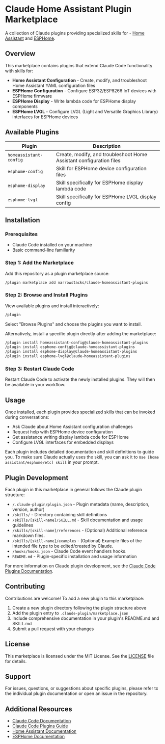 # Claude Home Assistant Plugin Marketplace

A collection of Claude plugins providing specialized skills for - [Home Assistant](https://www.home-assistant.io/)
and [ESPHome](https://esphome.io/).

## Overview

This marketplace contains plugins that extend Claude Code functionality with skills for:

- **Home Assistant Configuration** - Create, modify, and troubleshoot Home Assistant YAML configuration files
- **ESPHome Configuration** - Configure ESP32/ESP8266 IoT devices with ESPHome firmware
- **ESPHome Display** - Write lambda code for ESPHome display components
- **ESPHome LVGL** - Configure LVGL (Light and Versatile Graphics Library) interfaces for ESPHome devices

## Available Plugins

| Plugin                 | Description                                                         |
| ---------------------- | ------------------------------------------------------------------- |
| `homeassistant-config` | Create, modify, and troubleshoot Home Assistant configuration files |
| `esphome-config`       | Skill for ESPHome device configuration files                        |
| `esphome-display`      | Skill specifically for ESPHome display lambda code                  |
| `esphome-lvgl`         | Skill specifically for ESPHome LVGL display config                  |

## Installation

### Prerequisites

- Claude Code installed on your machine
- Basic command-line familiarity

### Step 1: Add the Marketplace

Add this repository as a plugin marketplace source:

```bash
/plugin marketplace add narrowstacks/claude-homeassistant-plugins
```

### Step 2: Browse and Install Plugins

View available plugins and install interactively:

```bash
/plugin
```

Select "Browse Plugins" and choose the plugins you want to install.

Alternatively, install a specific plugin directly after adding the marketplace:

```bash
/plugin install homeassistant-config@claude-homeassistant-plugins
/plugin install esphome-config@claude-homeassistant-plugins
/plugin install esphome-display@claude-homeassistant-plugins
/plugin install esphome-lvgl@claude-homeassistant-plugins
```

### Step 3: Restart Claude Code

Restart Claude Code to activate the newly installed plugins. They will then be available in your workflow.

## Usage

Once installed, each plugin provides specialized skills that can be invoked during conversations:

- Ask Claude about Home Assistant configuration challenges
- Request help with ESPHome device configuration
- Get assistance writing display lambda code for ESPHome
- Configure LVGL interfaces for embedded displays

Each plugin includes detailed documentation and skill definitions to guide you. To make sure Claude actually uses the skill, you can ask it to `Use [home assistant/esphome/etc] skill` in your prompt.

## Plugin Development

Each plugin in this marketplace in general follows the Claude plugin structure:

- `/.claude-plugin/plugin.json` - Plugin metadata (name, description, version, author)
- `/skills/` - Directory containing skill definitions
- `/skills/[skill-name]/SKILL.md` - Skill documentation and usage guidelines
- `/skills/[skill-name]/references` - (Optional) Additional reference markdown files.
- `/skills/[skill-name]/examples` - (Optional) Example files of the intended file type to be edited/created by Claude.
- `/hooks/hooks.json` - Claude Code event handlers hooks.
- `README.md` - Plugin-specific installation and usage information

For more information on Claude plugin development, see the [Claude Code Plugins Documentation](https://docs.claude.com/en/docs/claude-code/plugins.md).

## Contributing

Contributions are welcome! To add a new plugin to this marketplace:

1. Create a new plugin directory following the plugin structure above
2. Add the plugin entry to `.claude-plugin/marketplace.json`
3. Include comprehensive documentation in your plugin's README.md and SKILL.md
4. Submit a pull request with your changes

## License

This marketplace is licensed under the MIT License. See the [LICENSE](LICENSE) file for details.

## Support

For issues, questions, or suggestions about specific plugins, please refer to the individual plugin documentation or open an issue in the repository.

## Additional Resources

- [Claude Code Documentation](https://docs.claude.com/en/docs/claude-code/)
- [Claude Code Plugins Guide](https://docs.claude.com/en/docs/claude-code/plugins.md)
- [Home Assistant Documentation](https://www.home-assistant.io/docs/)
- [ESPHome Documentation](https://esphome.io/)
